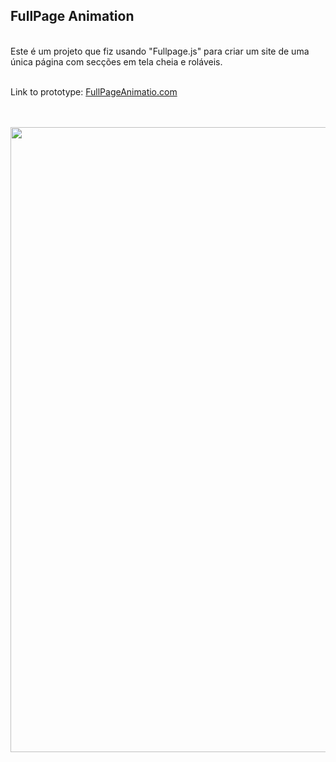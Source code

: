 ## FullPage Animation

<br />
    Este é um projeto que fiz usando "Fullpage.js" para criar um site de uma única página com secções em tela cheia e roláveis.
<br />
<br />

Link to prototype: [FullPageAnimatio.com](http://isaquesilva.infinityfreeapp.com/FullPage-Animation/)

<br />
<br />

<img src="https://github.com/IsaqueSantosSilva/FullPage-Animation/blob/main/assets/Images/demo.gif" alt="" width="1000" />


